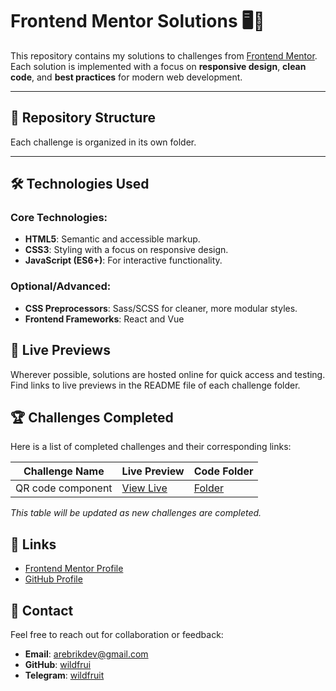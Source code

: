 # Frontend Mentor Solutions 🖥️🎨

This repository contains my solutions to challenges from [Frontend Mentor](https://www.frontendmentor.io/).  
Each solution is implemented with a focus on **responsive design**, **clean code**, and **best practices** for modern web development.

---

## 📂 Repository Structure

Each challenge is organized in its own folder.

---

## 🛠️ Technologies Used

### Core Technologies:
- **HTML5**: Semantic and accessible markup.
- **CSS3**: Styling with a focus on responsive design.
- **JavaScript (ES6+)**: For interactive functionality.

### Optional/Advanced:
- **CSS Preprocessors**: Sass/SCSS for cleaner, more modular styles.
- **Frontend Frameworks**: React and Vue

## 🚀 Live Previews

Wherever possible, solutions are hosted online for quick access and testing.  
Find links to live previews in the README file of each challenge folder.

## 🏆 Challenges Completed

Here is a list of completed challenges and their corresponding links:

| Challenge Name        | Live Preview                     | Code Folder               |
|-----------------------|----------------------------------|--------------------------|
| QR code component    | [View Live](https://fm-solution-qr-code.vercel.app/) | [Folder](./qr-code) |

*This table will be updated as new challenges are completed.*

## 🔗 Links

- [Frontend Mentor Profile](https://www.frontendmentor.io/profile/wildfrui)  
- [GitHub Profile](https://github.com/wildfrui)

## 📧 Contact

Feel free to reach out for collaboration or feedback:  
- **Email**: arebrikdev@gmail.com
- **GitHub**: [wildfrui](https://github.com/wildfrui)  
- **Telegram**: [wildfruit](https://t.me/wildfruit)